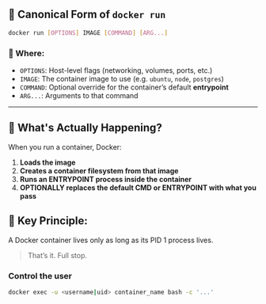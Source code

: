 ## 🧠 Canonical Form of `docker run`

```bash
docker run [OPTIONS] IMAGE [COMMAND] [ARG...]
```

### 🔹 Where:

- `OPTIONS`: Host-level flags (networking, volumes, ports, etc.)
- `IMAGE`: The container image to use (e.g. `ubuntu`, `node`, `postgres`)
- `COMMAND`: Optional override for the container’s default **entrypoint**
- `ARG...`: Arguments to that command

---

## 🧠 What's Actually Happening?

When you run a container, Docker:

1. **Loads the image**
2. **Creates a container filesystem from that image**
3. **Runs an ENTRYPOINT process inside the container**
4. **OPTIONALLY replaces the default CMD or ENTRYPOINT with what you pass**

## 🧠 Key Principle:
A Docker container lives only as long as its PID 1 process lives.

> That’s it. Full stop.


### Control the user
```bash
docker exec -u <username|uid> container_name bash -c '...'
```
